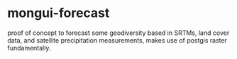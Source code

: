 mongui-forecast
===============

proof of concept to forecast some geodiversity based in SRTMs, land cover data, and satellite precipitation measurements, makes use of postgis raster fundamentally.
